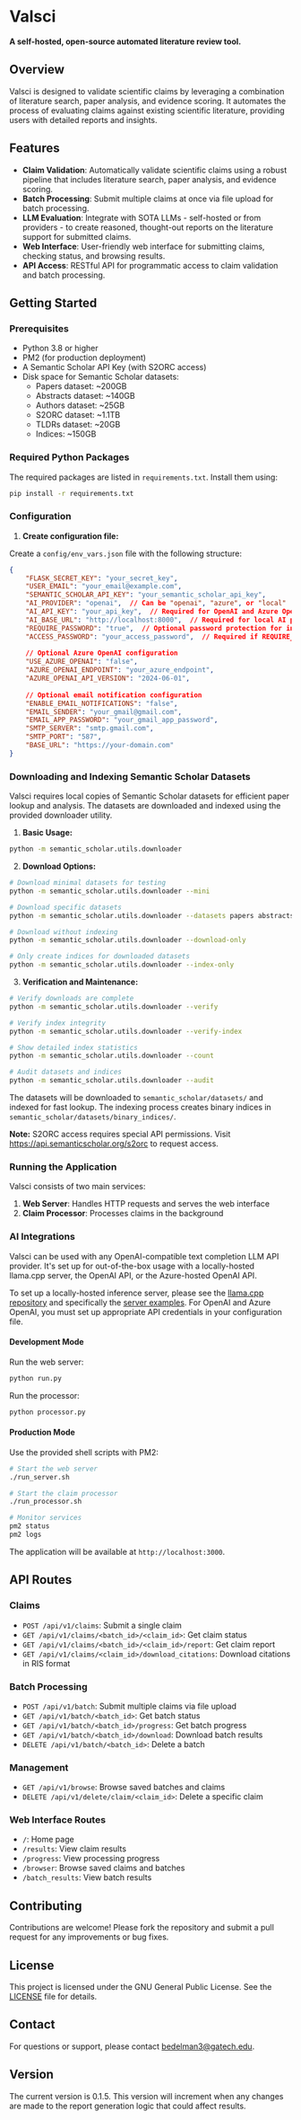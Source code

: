 # Valsci

**A self-hosted, open-source automated literature review tool.**

## Overview

Valsci is designed to validate scientific claims by leveraging a combination of literature search, paper analysis, and evidence scoring. It automates the process of evaluating claims against existing scientific literature, providing users with detailed reports and insights.

## Features

- **Claim Validation**: Automatically validate scientific claims using a robust pipeline that includes literature search, paper analysis, and evidence scoring.
- **Batch Processing**: Submit multiple claims at once via file upload for batch processing.
- **LLM Evaluation**: Integrate with SOTA LLMs - self-hosted or from providers - to create reasoned, thought-out reports on the literature support for submitted claims.
- **Web Interface**: User-friendly web interface for submitting claims, checking status, and browsing results.
- **API Access**: RESTful API for programmatic access to claim validation and batch processing.

## Getting Started

### Prerequisites

- Python 3.8 or higher
- PM2 (for production deployment)
- A Semantic Scholar API Key (with S2ORC access)
- Disk space for Semantic Scholar datasets:
  - Papers dataset: ~200GB
  - Abstracts dataset: ~140GB
  - Authors dataset: ~25GB
  - S2ORC dataset: ~1.1TB
  - TLDRs dataset: ~20GB
  - Indices: ~150GB

### Required Python Packages

The required packages are listed in `requirements.txt`. Install them using:

```bash
pip install -r requirements.txt
```

### Configuration

1. **Create configuration file:**

Create a `config/env_vars.json` file with the following structure:

```json
{
    "FLASK_SECRET_KEY": "your_secret_key",
    "USER_EMAIL": "your_email@example.com",
    "SEMANTIC_SCHOLAR_API_KEY": "your_semantic_scholar_api_key",
    "AI_PROVIDER": "openai",  // Can be "openai", "azure", or "local"
    "AI_API_KEY": "your_api_key",  // Required for OpenAI and Azure OpenAI
    "AI_BASE_URL": "http://localhost:8000",  // Required for local AI provider
    "REQUIRE_PASSWORD": "true",  // Optional password protection for internet hosting
    "ACCESS_PASSWORD": "your_access_password",  // Required if REQUIRE_PASSWORD is true
    
    // Optional Azure OpenAI configuration
    "USE_AZURE_OPENAI": "false",
    "AZURE_OPENAI_ENDPOINT": "your_azure_endpoint",
    "AZURE_OPENAI_API_VERSION": "2024-06-01",
    
    // Optional email notification configuration
    "ENABLE_EMAIL_NOTIFICATIONS": "false",
    "EMAIL_SENDER": "your_gmail@gmail.com",
    "EMAIL_APP_PASSWORD": "your_gmail_app_password",
    "SMTP_SERVER": "smtp.gmail.com",
    "SMTP_PORT": "587",
    "BASE_URL": "https://your-domain.com"
}
```

### Downloading and Indexing Semantic Scholar Datasets

Valsci requires local copies of Semantic Scholar datasets for efficient paper lookup and analysis. The datasets are downloaded and indexed using the provided downloader utility.

1. **Basic Usage:**
```bash
python -m semantic_scholar.utils.downloader
```

2. **Download Options:**
```bash
# Download minimal datasets for testing
python -m semantic_scholar.utils.downloader --mini

# Download specific datasets
python -m semantic_scholar.utils.downloader --datasets papers abstracts authors

# Download without indexing
python -m semantic_scholar.utils.downloader --download-only

# Only create indices for downloaded datasets
python -m semantic_scholar.utils.downloader --index-only
```

3. **Verification and Maintenance:**
```bash
# Verify downloads are complete
python -m semantic_scholar.utils.downloader --verify

# Verify index integrity
python -m semantic_scholar.utils.downloader --verify-index

# Show detailed index statistics
python -m semantic_scholar.utils.downloader --count

# Audit datasets and indices
python -m semantic_scholar.utils.downloader --audit
```

The datasets will be downloaded to `semantic_scholar/datasets/` and indexed for fast lookup. The indexing process creates binary indices in `semantic_scholar/datasets/binary_indices/`.

**Note:** S2ORC access requires special API permissions. Visit https://api.semanticscholar.org/s2orc to request access.

### Running the Application

Valsci consists of two main services:

1. **Web Server**: Handles HTTP requests and serves the web interface
2. **Claim Processor**: Processes claims in the background


### AI Integrations

Valsci can be used with any OpenAI-compatible text completion LLM API provider. It's set up for out-of-the-box usage with a locally-hosted llama.cpp server, the OpenAI API, or the Azure-hosted OpenAI API.

To set up a locally-hosted inference server, please see the [llama.cpp repository](https://github.com/ggerganov/llama.cpp) and specifically the [server examples](https://github.com/ggerganov/llama.cpp/tree/master/examples/server). For OpenAI and Azure OpenAI, you must set up appropriate API credentials in your configuration file.

#### Development Mode

Run the web server:
```bash
python run.py
```

Run the processor:
```bash
python processor.py
```

#### Production Mode

Use the provided shell scripts with PM2:

```bash
# Start the web server
./run_server.sh

# Start the claim processor
./run_processor.sh

# Monitor services
pm2 status
pm2 logs
```

The application will be available at `http://localhost:3000`.

## API Routes

### Claims

- `POST /api/v1/claims`: Submit a single claim
- `GET /api/v1/claims/<batch_id>/<claim_id>`: Get claim status
- `GET /api/v1/claims/<batch_id>/<claim_id>/report`: Get claim report
- `GET /api/v1/claims/<claim_id>/download_citations`: Download citations in RIS format

### Batch Processing

- `POST /api/v1/batch`: Submit multiple claims via file upload
- `GET /api/v1/batch/<batch_id>`: Get batch status
- `GET /api/v1/batch/<batch_id>/progress`: Get batch progress
- `GET /api/v1/batch/<batch_id>/download`: Download batch results
- `DELETE /api/v1/batch/<batch_id>`: Delete a batch

### Management

- `GET /api/v1/browse`: Browse saved batches and claims
- `DELETE /api/v1/delete/claim/<claim_id>`: Delete a specific claim

### Web Interface Routes

- `/`: Home page
- `/results`: View claim results
- `/progress`: View processing progress
- `/browser`: Browse saved claims and batches
- `/batch_results`: View batch results

## Contributing

Contributions are welcome! Please fork the repository and submit a pull request for any improvements or bug fixes.

## License

This project is licensed under the GNU General Public License. See the [LICENSE](LICENSE) file for details.

## Contact

For questions or support, please contact [bedelman3@gatech.edu](mailto:bedelman3@gatech.edu).

## Version
The current version is 0.1.5. This version will increment when any changes are made to the report generation logic that could affect results.